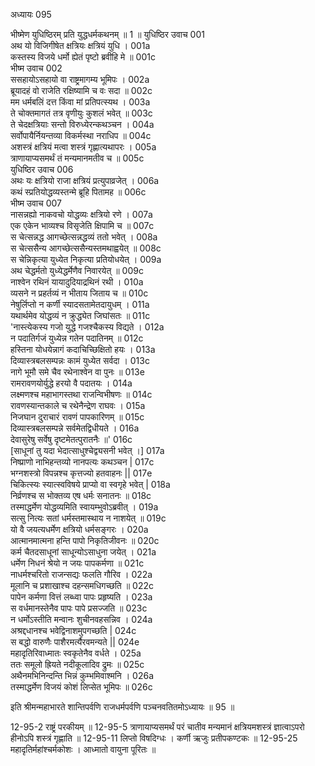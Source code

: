 अध्यायः 095

भीष्मेण युधिष्ठिरम् प्रति युद्धधर्मकथनम् ॥ 1 ॥
युधिष्ठिर उवाच 	001  
अथ यो विजिगीषेत क्षत्रियः क्षत्रियं युधि ।	001a  
कस्तस्य विजये धर्मो ह्येतं पृष्टो ब्रवीहि मे ॥	001c  
भीष्म उवाच 	002  
ससहायोऽसहायो वा राष्ट्रमागम्य भूमिपः ।	002a  
ब्रूयादहं वो राजेति रक्षिष्यामि च वः सदा ॥	002c  
मम धर्मबलिं दत्त किंवा मां प्रतिपत्स्यथ ।	003a  
ते चोक्तमागतं तत्र वृणीयुः कुशलं भवेत् ॥	003c  
ते चेदक्षत्रियाः सन्तो विरुध्येरन्कथञ्चन ।	004a  
सर्वोपायैर्नियन्तव्या विकर्मस्था नराधिप ॥	004c  
अशस्त्रं क्षत्रियं मत्वा शस्त्रं गृह्णात्यथापरः ।	005a  
त्राणायाप्यसमर्थं तं मन्यमानमतीव च ॥	005c  
युधिष्ठिर उवाच 	006  
अथः यः क्षत्रियो राजा क्षत्रियं प्रत्युपाव्रजेत् ।	006a  
कथं स्प्रतियोद्धव्यस्तन्मे ब्रूहि पितामह ॥	006c  
भीष्म उवाच 	007  
नासन्नह्यो नाकवचो योद्धव्यः क्षत्रियो रणे ।	007a  
एक एकेन भाव्यश्च विसृजेति क्षिपामि च ॥	007c  
स चेत्सन्नद्ध आगच्छेत्सन्नद्धव्यं ततो भवेत् ।	008a  
स चेत्ससैन्य आगच्छेत्ससैन्यस्तमथाह्वयेत् ॥	008c  
स चेन्निकृत्या युध्येत निकृत्या प्रतियोधयेत् ।	009a  
अथ चेद्धर्मतो युध्येद्धर्मेणैव निवारयेत् ॥	009c  
नाश्वेन रथिनं यायादुदियाद्रथिनं रथी ।	010a  
व्यसने न प्रहर्तव्यं न भीताय जिताय च ॥	010c  
नेषुर्लिप्तो न कर्णी स्यादसतामेतदायुधम् ।	011a  
यथार्थमेव योद्धव्यं न क्रुद्ध्येत जिघांसतः ॥	011c  
\'नास्त्येकस्य गजो युद्धे गजश्चैकस्य विद्यते ।	012a  
न पदातिर्गजं युध्येन्न गतेन पदातिनम् ॥	012c  
हस्तिना योधयेन्नागं कदाचिच्छिक्षितो हयः ।	013a  
दिव्यास्त्रबलसम्पन्नः कामं युध्येत सर्वदा ।	013c  
नागे भूमौ समे चैव रथेनाश्वेन वा पुनः ॥	013e  
रामरावणयोर्युद्धे हरयो वै पदातयः ।	014a  
लक्ष्मणश्च महाभागस्तथा राजन्विभीषणः ॥	014c  
रावणस्यान्तकाले च रथेनैन्द्रेण राघवः ।	015a  
निजघान दुराचारं रावणं पापकारिणम् ॥	015c  
दिव्यास्त्रबलसम्पन्ने सर्वमेतद्विधीयते ।	016a  
देवासुरेषु सर्वेषु दृष्टमेतत्पुरातनैः ॥\'	016c  
[साधूनां तु यदा भेदात्साधुश्चेद्व्यसनी भवेत् ।]	017a  
निष्प्राणो नाभिहन्तव्यो नानपत्यः कथञ्चन |	017c  
भग्नशस्त्रो विपन्नश्च कृत्तज्यो हतवाहनः ||	017e  
चिकित्स्यः स्यात्स्वविषये प्राप्यो वा स्वगृहे भवेत् |	018a  
निर्व्रणश्च स भोक्तव्य एष धर्मः सनातनः ॥	018c  
तस्माद्धर्मेण योद्धव्यमिति स्वायम्भुवोऽब्रवीत् ।	019a  
सत्सु नित्यः सतां धर्मस्तमास्थाय न नाशयेत् ॥	019c  
यो वै जयत्यधर्मेण क्षत्रियो धर्मसङ्गरः ।	020a  
आत्मानमात्मना हन्ति पापो निकृतिजीवनः ॥	020c  
कर्म चैतदसाधूनां साधून्योऽसाधुना जयेत् ।	021a  
धर्मेण निधनं श्रेयो न जयः पापकर्मणा ॥	021c  
नाधर्मश्चरितो राजन्सद्यः फलति गौरिव ।	022a  
मूलानि च प्रशाखाश्च दहन्समधिगच्छति ॥	022c  
पापेन कर्मणा वित्तं लब्ध्वा पापः प्रहृष्यति ।	023a  
स वर्धमानस्तेनैव पापः पापे प्रसज्जति ॥	023c  
न धर्मोऽस्तीति मन्वानः शुचीनवहसन्निव ।	024a  
अश्रद्दधानश्च भवेद्विनाशमुपगच्छति |	024c  
स बद्धो वारुणैः पाशैरमर्त्यैरवमन्यते  ||	024e  
महादृतिरिवाध्मातः स्वकृतेनैव वर्धते ।	025a  
ततः समूलो ह्रियते नदीकूलादिव द्रुमः ॥	025c  
अथैनमभिनिन्दन्ति भिन्नं कुम्भमिवाश्मनि ।	026a  
तस्माद्धर्मेण विजयं कोशं लिप्सेत भूमिपः ॥ 	026c  

इति श्रीमन्महाभारते शान्तिपर्वणि राजधर्मपर्वणि पञ्चनवतितमोऽध्यायः ॥ 95 ॥

12-95-2 राष्ट्रं परकीयम् ॥ 12-95-5 त्राणायाप्यसमर्थं परं चातीव मन्यमानं क्षत्रियमशस्त्रं ज्ञात्वाऽपरो हीनोऽपि शस्त्रं गृह्णाति ॥ 12-95-11 लिप्तो विषदिग्धः । कर्णी ऋजुः प्रतीपकण्टकः ॥ 12-95-25 महादृतिर्महांश्चर्मकोशः । आध्मातो वायुना पूरितः ॥

